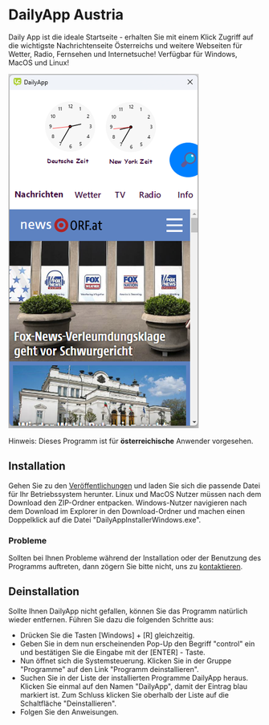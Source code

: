 ﻿# DailyApp Austria

Daily App ist die ideale Startseite - erhalten Sie mit einem Klick Zugriff auf die wichtigste Nachrichtenseite &Ouml;sterreichs und weitere Webseiten f&uuml;r Wetter, Radio, Fernsehen und Internetsuche!
Verf&uuml;gbar f&uuml;r Windows, MacOS und Linux!

![Screenshot des Programms](Media/Screenshot.png)

Hinweis: Dieses Programm ist f&uuml;r **österreichische** Anwender vorgesehen.


## Installation

Gehen Sie zu den [Ver&ouml;ffentlichungen](https://github.com/felixApps/DailyAppAustria/releases "
Dieser Link f&uuml;hrt zu den Ver&ouml;ffentlichungen.") und laden Sie sich die passende Datei f&uuml;r Ihr Betriebssystem herunter. Linux und MacOS Nutzer m&uuml;ssen nach dem Download den ZIP-Ordner entpacken.
Windows-Nutzer navigieren nach dem Download im Explorer in den Download-Ordner und machen einen Doppelklick auf die Datei "DailyAppInstallerWindows.exe".

### Probleme

Sollten bei Ihnen Probleme w&auml;hrend der Installation oder der Benutzung des Programms auftreten, dann z&ouml;gern Sie bitte nicht, uns zu [kontaktieren](https://felix.styts.com/#Kontakt "
Dieser Link f&uuml;hrt zu einem Kontaktformular.").

## Deinstallation
Sollte Ihnen DailyApp nicht gefallen, k&ouml;nnen Sie das Programm nat&uuml;rlich wieder entfernen.
F&uuml;hren Sie dazu die folgenden Schritte aus:
- Dr&uuml;cken Sie die Tasten [Windows] + [R] gleichzeitig.
- Geben Sie in dem nun erscheinenden Pop-Up den Begriff "control" ein und best&auml;tigen Sie die Eingabe mit der [ENTER] - Taste.
- Nun &ouml;ffnet sich die Systemsteuerung. Klicken Sie in der Gruppe "Programme" auf den Link "Programm deinstallieren".
- Suchen Sie in der Liste der installierten Programme DailyApp heraus. Klicken Sie einmal auf den Namen "DailyApp", damit der Eintrag blau markiert ist. Zum Schluss klicken Sie oberhalb der Liste auf die Schaltfl&auml;che "Deinstallieren".
- Folgen Sie den Anweisungen.
